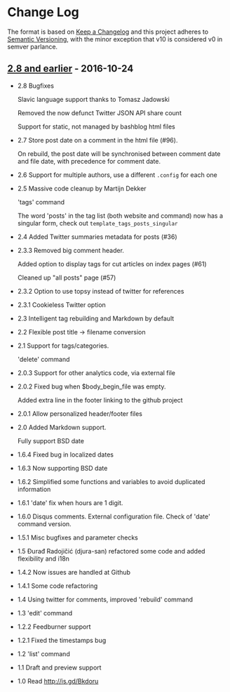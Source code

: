 Change Log
==========

The format is based on [Keep a Changelog] and this project adheres to
[Semantic Versioning], with the minor exception that v10 is considered
v0 in semver parlance.

[2.8 and earlier] - 2016-10-24
------------------------------

-   2.8 Bugfixes

    Slavic language support thanks to Tomasz Jadowski

    Removed the now defunct Twitter JSON API share count

    Support for static, not managed by bashblog html files

-   2.7 Store post date on a comment in the html file (\#96).

    On rebuild, the post date will be synchronised between comment date
    and file date, with precedence for comment date.

-   2.6 Support for multiple authors, use a different `.config` for each
    one

-   2.5 Massive code cleanup by Martijn Dekker

    'tags' command

    The word 'posts' in the tag list (both website and command) now has
    a singular form, check out `template_tags_posts_singular`

-   2.4 Added Twitter summaries metadata for posts (\#36)

-   2.3.3 Removed big comment header.

    Added option to display tags for cut articles on index pages (\#61)

    Cleaned up "all posts" page (\#57)

-   2.3.2 Option to use topsy instead of twitter for references

-   2.3.1 Cookieless Twitter option

-   2.3 Intelligent tag rebuilding and Markdown by default

-   2.2 Flexible post title -&gt; filename conversion

-   2.1 Support for tags/categories.

    'delete' command

-   2.0.3 Support for other analytics code, via external file

-   2.0.2 Fixed bug when $body\_begin\_file was empty.

    Added extra line in the footer linking to the github project

-   2.0.1 Allow personalized header/footer files

-   2.0 Added Markdown support.

    Fully support BSD date

-   1.6.4 Fixed bug in localized dates

-   1.6.3 Now supporting BSD date

-   1.6.2 Simplified some functions and variables to avoid duplicated
    information

-   1.6.1 'date' fix when hours are 1 digit.

-   1.6.0 Disqus comments. External configuration file. Check of 'date'
    command version.

-   1.5.1 Misc bugfixes and parameter checks

-   1.5 Đurađ Radojičić (djura-san) refactored some code and added
    flexibility and i18n

-   1.4.2 Now issues are handled at Github

-   1.4.1 Some code refactoring

-   1.4 Using twitter for comments, improved 'rebuild' command

-   1.3 'edit' command

-   1.2.2 Feedburner support

-   1.2.1 Fixed the timestamps bug

-   1.2 'list' command

-   1.1 Draft and preview support

-   1.0 Read http://is.gd/Bkdoru

  [Keep a Changelog]: http://keepachangelog.com/
  [Semantic Versioning]: http://semver.org/
  [2.8 and earlier]: https://github.com/binaryphile/bashblog/tree/v2.8
